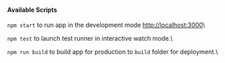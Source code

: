 #### Available Scripts

`npm start` to run app in the development mode [http://localhost:3000](http://localhost:3000)\

`npm test` to launch test runner in  interactive watch mode.\

`npm run build` to build app for production to `build` folder for deployment.\